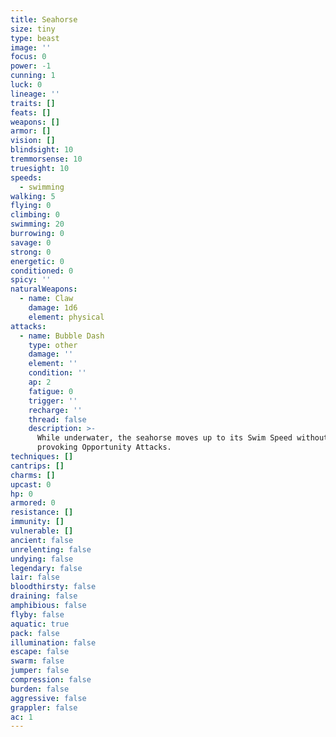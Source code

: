 ```yaml
---
title: Seahorse
size: tiny
type: beast
image: ''
focus: 0
power: -1
cunning: 1
luck: 0
lineage: ''
traits: []
feats: []
weapons: []
armor: []
vision: []
blindsight: 10
tremmorsense: 10
truesight: 10
speeds:
  - swimming
walking: 5
flying: 0
climbing: 0
swimming: 20
burrowing: 0
savage: 0
strong: 0
energetic: 0
conditioned: 0
spicy: ''
naturalWeapons:
  - name: Claw
    damage: 1d6
    element: physical
attacks:
  - name: Bubble Dash
    type: other
    damage: ''
    element: ''
    condition: ''
    ap: 2
    fatigue: 0
    trigger: ''
    recharge: ''
    thread: false
    description: >-
      While underwater, the seahorse moves up to its Swim Speed without
      provoking Opportunity Attacks.
techniques: []
cantrips: []
charms: []
upcast: 0
hp: 0
armored: 0
resistance: []
immunity: []
vulnerable: []
ancient: false
unrelenting: false
undying: false
legendary: false
lair: false
bloodthirsty: false
draining: false
amphibious: false
flyby: false
aquatic: true
pack: false
illumination: false
escape: false
swarm: false
jumper: false
compression: false
burden: false
aggressive: false
grappler: false
ac: 1
---
```


